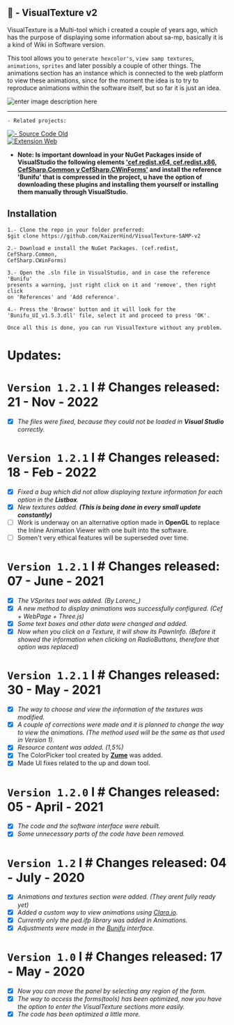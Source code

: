 ## 💾 - VisualTexture v2
VisualTexture is a Multi-tool which i created a couple of years ago, which has the purpose of displaying some information about sa-mp, basically it is a kind of Wiki in Software version.

This tool allows you to `generate hexcolor's`, `view samp textures`, `animations`, `sprites` and later possibly a couple of other things. The animations section has an instance which is connected to the web platform to view these animations, since for the moment the idea is to try to reproduce animations within the software itself, but so far it is just an idea.

![enter image description here](https://media.discordapp.net/attachments/559900721252925458/848858048557744158/unknown.png)
___
	- Related projects:
[![- Source Code Old](https://i.imgur.com/KZYyFtk.png)](https://github.com/KaizerHind/VisualTexture_Pawn_SA-MP)  
[
![Extension Web](https://i.imgur.com/Abel0Hl.png)
](https://github.com/KaizerHind/PreviewAnims)
- **Note: Is important download in your NuGet Packages inside of VisualStudio the following elements ['cef.redist.x64, cef.redist.x86, CefSharp.Common y CefSharp.CWinForms'](https://www.mediafire.com/file/w64043xcnqmar42/packages.rar/file) and install the reference 'Bunifu' that is compressed in the project, u have the option of downloading these plugins and installing them yourself or installing them manually through VisualStudio.**
## Installation
	1.- Clone the repo in your folder preferred:
	$git clone https://github.com/KaizerHind/VisualTexture-SAMP-v2
	
	2.- Download e install the NuGet Packages. (cef.redist, CefSharp.Common,
	CefSharp.CWinForms)
	
	3.- Open the .sln file in VisualStudio, and in case the reference 'Bunifu'
	presents a warning, just right click on it and 'remove', then right click
	on 'References' and 'Add reference'.
	
	4.- Press the 'Browse' button and it will look for the
	'Bunifu_UI_v1.5.3.dll' file, select it and proceed to press 'OK'.
	
	Once all this is done, you can run VisualTexture without any problem.

# Updates:
# `Version 1.2.1` l # Changes released: 21 - Nov - 2022 
- [x]  *The files were fixed, because they could not be loaded in **Visual Studio** correctly.*
##
# `Version 1.2.1` l # Changes released: 18 - Feb - 2022 
 - [x]  *Fixed a bug which did not allow displaying texture information for each option in the **Listbox**.*
 - [x] *New textures added. **(This is being done in every small update constantly)***
 - [ ] Work is underway on an alternative option made in **OpenGL** to replace the Inline Animation Viewer with one built into the software.
 - [ ] Somen't very ethical features will be superseded over time.
##
# `Version 1.2.1` l # Changes released: 07 - June - 2021
- [x]  *The VSprites tool was added. (By Lorenc_)*
- [x]  *A new method to display animations was successfully configured. (Cef + WebPage + Three.js)*
- [x]  *Some text boxes and other data were changed and added.*
- [x]  *Now when you click on a Texture, it will show its PawnInfo. (Before it showed the information when clicking on RadioButtons, therefore that option was replaced)*
##
# `Version 1.2.1` l # Changes released: 30 - May - 2021

- [x]  *The way to choose and view the information of the textures was modified.*
- [x]  *A couple of corrections were made and it is planned to change the way to view the animations. (The method used will be the same as that used in Version 1).*
- [x]  *Resource content was added. (1,5%)*
- [x]  The ColorPicker tool created by **[Zume](https://github.com/Zume-Zero)** was added.
- [x]  Made UI fixes related to the up and down tool.
##
# `Version 1.2.0` l # Changes released: 05 - April - 2021 

- [x]  *The code and the software interface were rebuilt.*
- [x] *Some unnecessary parts of the code have been removed.*
##
# `Version 1.2` l # Changes released: 04 - July - 2020

- [x]  *Animations and textures section were added. (They arent fully ready yet)*
- [x]  *Added a custom way to view animations using [Clara.io](http://clara.io/).*
- [x]  *Currently only the ped.ifp library was added in Animations.*
- [x]  *Adjustments were made in the [Bunifu](https://bunifuframework.com/) interface.*
##
# `Version 1.0` l # Changes released: 17 - May - 2020

- [x]  *Now you can move the panel by selecting any region of the form.*
- [x]  *The way to access the forms(tools) has been optimized, now you have the option to enter the VisualTexture sections more easily.*
- [x]  *The code has been optimized a little more.*
